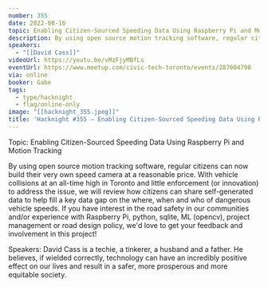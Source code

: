 ```yaml
---
number: 355
date: 2022-08-16
topic: Enabling Citizen-Sourced Speeding Data Using Raspberry Pi and Motion Tracking
description: By using open source motion tracking software, regular citizens can now build their very own speed camera at a reasonable price. With vehicle collisions at an all-time high in Toronto and little enforcement (or innovation) to address the issue, we will review how citizens can share self-generated data to help fill a key data gap on the where, when and who of dangerous vehicle speeds. If you have interest in the road safety in our communities and/or experience with Raspberry Pi, python, sqlite, ML (opencv), project management or road design policy, we'd love to get your feedback and involvement in this project!
speakers:
  - "[[David Cass]]"
videoUrl: https://youtu.be/vMzFjyMBfLs
eventUrl: https://www.meetup.com/civic-tech-toronto/events/287004798
via: online
booker: Gabe
tags:
  - type/hacknight
  - flag/online-only
image: "[[hacknight_355.jpeg]]"
title: 'Hacknight #355 – Enabling Citizen-Sourced Speeding Data Using Raspberry Pi and Motion Tracking'
---
```


Topic:
Enabling Citizen-Sourced Speeding Data Using Raspberry Pi and Motion Tracking

By using open source motion tracking software, regular citizens can now build their very own speed camera at a reasonable price. With vehicle collisions at an all-time high in Toronto and little enforcement (or innovation) to address the issue, we will review how citizens can share self-generated data to help fill a key data gap on the where, when and who of dangerous vehicle speeds. If you have interest in the road safety in our communities and/or experience with Raspberry Pi, python, sqlite, ML (opencv), project management or road design policy, we'd love to get your feedback and involvement in this project!

Speakers:
David Cass is a techie, a tinkerer, a husband and a father. He believes, if wielded correctly, technology can have an incredibly positive effect on our lives and result in a safer, more prosperous and more equitable society.
